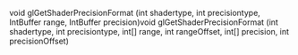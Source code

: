 void glGetShaderPrecisionFormat (int shadertype, int precisiontype, IntBuffer range, IntBuffer precision)void glGetShaderPrecisionFormat (int shadertype, int precisiontype, int[] range, int rangeOffset, int[] precision, int precisionOffset)